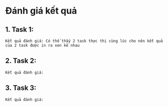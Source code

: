 # Đánh giá kết quả

## 1. Task 1:

```
Kết quả đánh giá: Có thể thấy 2 task thực thi cùng lúc cho nên kết quả của 2 task được in ra xen kẽ nhau
```
## 2. Task 2:
```
Kết quả đánh giá: 
```
## 3. Task 3:
```
Kết quả đánh giá: 
```